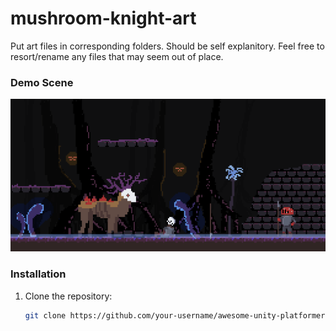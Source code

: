 # mushroom-knight-art
Put art files in corresponding folders. Should be self explanitory. Feel free to resort/rename any files that may seem out of place.

### Demo Scene
![Gameplay Screenshot](DemoScenes/download.png)

### Installation

1. Clone the repository:

   ```bash
   git clone https://github.com/your-username/awesome-unity-platformer.git
